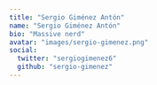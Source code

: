 ```yaml
---
title: "Sergio Giménez Antón"
name: "Sergio Giménez Antón"
bio: "Massive nerd"
avatar: "images/sergio-gimenez.png"
social:
  twitter: "sergiogimenez6"
  github: "sergio-gimenez"
---
```

